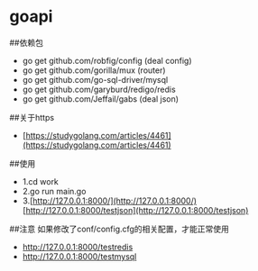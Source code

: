 # goapi


##依赖包
- go get github.com/robfig/config       (deal config)
- go get github.com/gorilla/mux         (router)
- go get github.com/go-sql-driver/mysql
- go get github.com/garyburd/redigo/redis
- go get github.com/Jeffail/gabs        (deal json)

##关于https
- [https://studygolang.com/articles/4461](https://studygolang.com/articles/4461)

##使用
- 1.cd work
- 2.go run main.go
- 3.[http://127.0.0.1:8000/](http://127.0.0.1:8000/)
    [http://127.0.0.1:8000/testjson](http://127.0.0.1:8000/testjson)


##注意
如果修改了conf/config.cfg的相关配置，才能正常使用 
- http://127.0.0.1:8000/testredis
- http://127.0.0.1:8000/testmysql

